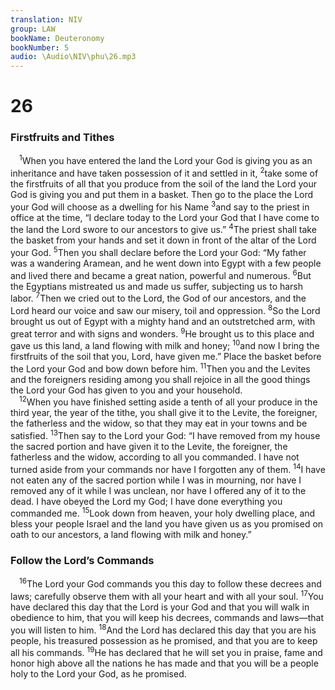 ```yaml
---
translation: NIV
group: LAW
bookName: Deuteronomy 
bookNumber: 5
audio: \Audio\NIV\phu\26.mp3
---
```


<div class="title"><h1>26</h1><h3>Firstfruits and Tithes </h3></div>
<span class="verse phu_26_1"> <sup>1</sup>When you have entered the land the Lord your God is giving you as an inheritance and have taken possession of it and settled in it, </span>
<span class="verse phu_26_2"><sup>2</sup>take some of the firstfruits of all that you produce from the soil of the land the Lord your God is giving you and put them in a basket. Then go to the place the Lord your God will choose as a dwelling for his Name </span>
<span class="verse phu_26_3"><sup>3</sup>and say to the priest in office at the time, “I declare today to the Lord your God that I have come to the land the Lord swore to our ancestors to give us.” </span>
<span class="verse phu_26_4"><sup>4</sup>The priest shall take the basket from your hands and set it down in front of the altar of the Lord your God. </span>
<span class="verse phu_26_5"><sup>5</sup>Then you shall declare before the Lord your God: “My father was a wandering Aramean, and he went down into Egypt with a few people and lived there and became a great nation, powerful and numerous. </span>
<span class="verse phu_26_6"><sup>6</sup>But the Egyptians mistreated us and made us suffer, subjecting us to harsh labor. </span>
<span class="verse phu_26_7"><sup>7</sup>Then we cried out to the Lord, the God of our ancestors, and the Lord heard our voice and saw our misery, toil and oppression. </span>
<span class="verse phu_26_8"><sup>8</sup>So the Lord brought us out of Egypt with a mighty hand and an outstretched arm, with great terror and with signs and wonders. </span>
<span class="verse phu_26_9"><sup>9</sup>He brought us to this place and gave us this land, a land flowing with milk and honey; </span>
<span class="verse phu_26_10"><sup>10</sup>and now I bring the firstfruits of the soil that you, Lord, have given me.” Place the basket before the Lord your God and bow down before him. </span>
<span class="verse phu_26_11"><sup>11</sup>Then you and the Levites and the foreigners residing among you shall rejoice in all the good things the Lord your God has given to you and your household. <br/></span>
<span class="verse phu_26_12"> <sup>12</sup>When you have finished setting aside a tenth of all your produce in the third year, the year of the tithe, you shall give it to the Levite, the foreigner, the fatherless and the widow, so that they may eat in your towns and be satisfied. </span>
<span class="verse phu_26_13"><sup>13</sup>Then say to the Lord your God: “I have removed from my house the sacred portion and have given it to the Levite, the foreigner, the fatherless and the widow, according to all you commanded. I have not turned aside from your commands nor have I forgotten any of them. </span>
<span class="verse phu_26_14"><sup>14</sup>I have not eaten any of the sacred portion while I was in mourning, nor have I removed any of it while I was unclean, nor have I offered any of it to the dead. I have obeyed the Lord my God; I have done everything you commanded me. </span>
<span class="verse phu_26_15"><sup>15</sup>Look down from heaven, your holy dwelling place, and bless your people Israel and the land you have given us as you promised on oath to our ancestors, a land flowing with milk and honey.” <br/></span>
<div class="title"><h3>Follow the Lord’s Commands </h3></div>
<span class="verse phu_26_16"> <sup>16</sup>The Lord your God commands you this day to follow these decrees and laws; carefully observe them with all your heart and with all your soul. </span>
<span class="verse phu_26_17"><sup>17</sup>You have declared this day that the Lord is your God and that you will walk in obedience to him, that you will keep his decrees, commands and laws—that you will listen to him. </span>
<span class="verse phu_26_18"><sup>18</sup>And the Lord has declared this day that you are his people, his treasured possession as he promised, and that you are to keep all his commands. </span>
<span class="verse phu_26_19"><sup>19</sup>He has declared that he will set you in praise, fame and honor high above all the nations he has made and that you will be a people holy to the Lord your God, as he promised. <br/></span>
